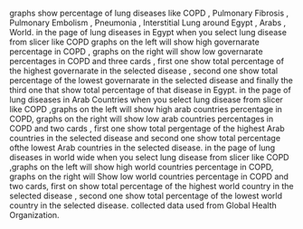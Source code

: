 graphs show percentage of lung diseases like COPD , Pulmonary Fibrosis , Pulmonary Embolism , Pneumonia , Interstitial Lung around Egypt , Arabs , World.
in the page of lung diseases in Egypt when you select lung disease from slicer like COPD graphs on the left will show high governarate percentage in COPD , graphs on the right will show low governarate percentages in COPD and three cards , first one show total percentage of the highest governarate in the selected disease , second one  show total percentage of the lowest governarate in the selected disease and finally the third one that show total percentage of that disease in Egypt.
in the page of lung diseases in Arab Countries when you select lung disease from slicer like COPD ,graphs on the left will show high arab countries percentage in COPD, graphs on the right will show low arab countries percentages in COPD and two cards , first one show total pergentage of the highest Arab countries in the selected disease and second one show total percentage ofthe lowest Arab countries in the selected disease.
in the page of lung diseases in world wide when you select lung disease from slicer like COPD ,graphs on the left will show high world countries percentage in COPD, graphs on the right will Show low world countries percentage in COPD and two cards, first on show total percentage of the highest world country in the selected disease , second one show total percentage of the lowest world country in the selected disease.
collected data used from Global Health Organization.
